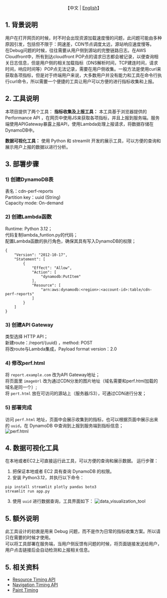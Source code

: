 <p align="center">
    【中文 | <a href="README-EN.md">English</a>】
</p>

## 1. 背景说明
用户在打开网页的时候，时不时会出现资源加载速度慢的问题，此问题可能由多种原因引发，包括但不限于：网速差，CDN节点调度太远，源站响应速度慢等。  
在Debug问题的时候，往往需要从用户侧到源站的完整链路日志。在AWS Cloudfront中，所有到达cloudfront POP点的请求日志都会被记录，以便查询相关日志信息，但是用户侧的相关加载指标（DNS解析时间，TCP建连时间，请求时间，响应时间等）POP点无法记录，需要在用户侧收集。一般方法是使用curl来获取各项指标，但是对于终端用户来说，大多数用户并没有能力和工具在命令行执行curl命令，所以需要一个便捷的工具让用户可以方便的进行指标收集和上报。  

## 2. 工具说明
本项目提供了两个工具：
**指标收集及上报工具：**
本工具基于浏览器提供的Performance API ，在网页中使用JS来获取各项指标，并且上报到服务端。服务端使用APIGateway暴露上报API，使用Lambda处理上报请求，将数据存储在DynamoDB中。

**数据可视化工具：**
使用 Python 和 streamlit 开发的展示工具，可以方便的查询和展示用户上报的数据以进行分析。

## 3. 部署步骤

### 1) 创建DynamoDB表
表名：cdn-perf-reports  
Partition key：uuid (String)  
Capacity mode: On-demand  

### 2) 创建Lambda函数
Runtime: Python 3.12；  
代码复制lambda_funtion.py的代码；  
配置Lambda函数的执行角色，确保其具有写入DynamoDB的权限；  

```
{
    "Version": "2012-10-17",
    "Statement": [
        {
            "Effect": "Allow",
            "Action": [
                "dynamodb:PutItem"
            ],
            "Resource": [
                "arn:aws:dynamodb:<region>:<account-id>:table/cdn-perf-reports"
            ]
        }
    ]
}
```

### 3) 创建API Gateway
类型选择 HTTP API；  
新建route：/report/{uuid} ，method: POST  
将改route与Lambda集成，Payload format version：2.0  

### 4) 修改perf.html
将 `report.example.com` 改为API Gateway地址；  
将页面里 `imageUrl` 改为通过CDN分发的图片地址（域名需要和perf.html加载的域名是同一个）;  
将 `pert.html` 放在可访问的源站上（服务器/S3），可通过CDN进行分发；  

### 5) 部署完成
访问 `perf.html` 地址，页面中会展示收集到的指标，也可以根据页面中展示出来的 `uuid`，在 DynamoDB 中查询到上报到服务端到指标信息；  
![perf.html](./image.png)

## 4. 数据可视化工具
在本地或者EC2上可直接运行此工具，可以方便的查询和展示数据。
运行步骤：
1. 把保证本地或者 EC2 具有查询 DynamoDB 的权限。
2. 安装 Python3.12，并执行以下命令：
```
pip install streamlit plotly pandas boto3
streamlit run app.py
```
3. 使用 `uuid` 进行数据查询，工具界面如下：
![data_visualization_tool](./perf_report_tool.jpeg)

## 5. 额外说明
此工具设计的初衷是用来 Debug 问题，而不是作为日常的指标收集方案。所以请只在需要的时候才使用。  
可以将工具部署在服务端，当用户侧反馈有问题的时候，将页面链接发送给用户，用户点击链接后会自动检测和上报相关信息。  

## 5. 相关资料
- [Resource Timing API](https://developer.mozilla.org/en-US/docs/Web/API/Performance_API/Resource_timing)
- [Navigation Timing API](https://developer.mozilla.org/en-US/docs/Web/API/PerformanceNavigationTiming)
- [Paint Timing](https://developer.mozilla.org/en-US/docs/Web/API/PerformancePaintTiming)
